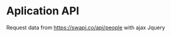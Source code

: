 Aplication API
===========
Request data from https://swapi.co/api/people with ajax Jquery

<script>
(function($) {
	var indexPeople = 1;
	var maxPeople	= 87;
	
    $(document).on('ready', function(e) {
		loadData(1);        
	});
	
	function loadData(indexPeople){
		var colors = ["purple", "orange"];
		var indexColors = 0;
		
		$(".skywalker").html("");
		
		$.ajax({
            url: "https://swapi.co/api/people/"+indexPeople,
            type: "GET",
            dataType: "JSON",
            success: function(response){
				$("#height").html( response.height );
				$("#mass").html( response.mass );
				$("#hair_color").html( response.hair_color );
				$("#skin_color").html( response.skin_color );
				$("#birth_year").html( response.birth_year );
				$("#gender").html( response.gender );
				$("#name").html( response.name );
				
				/* Manipulate Film */
				$.each(response.films, function(index, url){
					$.ajax({
						url: url,
						type: "GET",
						dataType: "JSON",
						success: function(responseFilm){
							$(".skywalker").append('<li>'+
									'<div class="video">'+
										'<div class="top '+ colors[indexColors] +'">'+
											'<a href="#"><i class="fa fa-play-circle-o" aria-hidden="true"></i></a>'+
										'</div>'+
										'<h2>'+ responseFilm.title +'</h2>'+
										'<div class="director">'+
										'	<label for="">director</label>'+
										'	<span>'+ responseFilm.director +'</span>'+
										'</div>'+
										'<div class="release">'+
										'	<label for="">release</label>'+
										'	<span>'+ responseFilm.release_date+'</span>'+
										'</div>'+
									'</div>'+
								'</li>'
							);
							
							if( indexColors == 0 ){
								indexColors = 1;
							} else {
								indexColors = 0;
							}
						},
						error: function(jqXHR, errorThrown, textStatus){
							console.log(textStatus);
						}
					});
				});
				console.log(response);
            },
            error: function(jqXHR, errorThrown, textStatus){
                console.log(textStatus);
            }
        });
	}

	$("#btn-next").on('click', function(e){
		indexPeople = indexPeople + 1;
		
		loadData( indexPeople );
	});
	
	$("#btn-prev").on('click', function(e){
		indexPeople = indexPeople - 1;
		
		loadData( indexPeople );
	});
})(jQuery);
</script>
